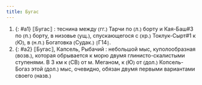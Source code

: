 ```yaml
---
title: Бугас
---
```


1. {: #a1} ⟦Бугас⟧
: теснина между ⦅гг.⦆ Тарчи по ⦅л.⦆ борту и Кая-Баш#3 по ⦅п.⦆ борту, в низовье ⦅ущ.⦆, спускающегося с ⦅хр.⦆ Токлук-Сырт#1 к ⦅Ю⦆, в ⦅н.п.⦆ Богатовка ⦅Судак.⦆ ⦃Г14⦄.
2. {: #a2} ⟦Бугас⟧, Капсель, Рыбачий
: небольшой мыс, куполообразная ⦅возв.⦆, которая обрывается к морю двумя глинисто-скалистыми ступенями. В 3 км к ⦅СВ⦆ от м. Меганом, к ⦅Ю⦆ от ⦅дол.⦆ Копсель-Богаз этой ⦅дол.⦆ мыс, очевидно, обязан двумя первыми вариантами своего ⦅назв.⦆
